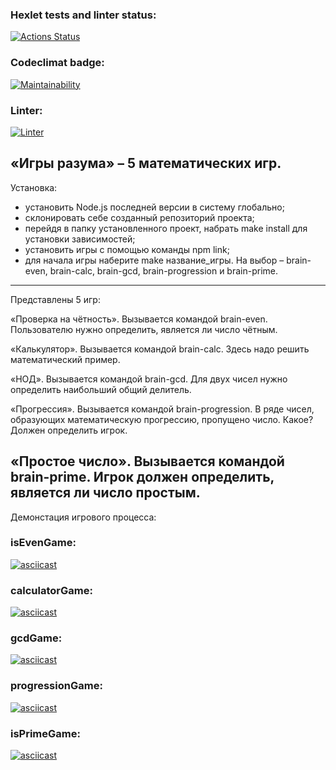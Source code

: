 ### Hexlet tests and linter status:
[![Actions Status](https://github.com/Idzanaagi/frontend-project-lvl1/workflows/hexlet-check/badge.svg)](https://github.com/Idzanaagi/frontend-project-lvl1/actions)
### Codeclimat badge:
[![Maintainability](https://api.codeclimate.com/v1/badges/67c6a20d1cf3563424cc/maintainability)](https://codeclimate.com/github/Idzanaagi/frontend-project-lvl1/maintainability)
### Linter:
[![Linter](https://github.com/Idzanaagi/frontend-project-lvl1/workflows/linter/badge.svg)](https://github.com/Idzanaagi/frontend-project-lvl1/actions)

«Игры разума» – 5 математических игр.
--------------------------
Установка:
- установить Node.js последней версии в систему глобально;
- склонировать себе созданный репозиторий проекта; 
- перейдя в папку установленного проект, набрать make install для установки зависимостей;
- установить игры с помощью команды npm link;
- для начала игры наберите make название_игры. На выбор – brain-even, brain-calc, brain-gcd, brain-progression и brain-prime.
--------------------------
Представлены 5 игр:

«Проверка на чётность». Вызывается командой brain-even. Пользователю нужно определить, является ли число чётным. 

«Калькулятор». Вызывается командой brain-calc. Здесь надо решить математический пример. 

«НОД». Вызывается командой brain-gcd. Для двух чисел нужно определить наибольший общий делитель.

«Прогрессия». Вызывается командой brain-progression. В ряде чисел, образующих математическую прогрессию, пропущено число. Какое? Должен определить игрок. 

«Простое число». Вызывается командой brain-prime. Игрок должен определить, является ли число простым.
--------------------------
Демонстация игрового процесса:

### isEvenGame:
[![asciicast](https://asciinema.org/a/riKy7IApXuxBTfNZR166fyVw0.svg)](https://asciinema.org/a/riKy7IApXuxBTfNZR166fyVw0)
### calculatorGame:
[![asciicast](https://asciinema.org/a/y1qPKLkiZlDbJwu6LozwztavU.svg)](https://asciinema.org/a/y1qPKLkiZlDbJwu6LozwztavU)
### gcdGame:
[![asciicast](https://asciinema.org/a/68CnfEq0xfPiapQ6kCgNBNlms.svg)](https://asciinema.org/a/68CnfEq0xfPiapQ6kCgNBNlms)
### progressionGame:
[![asciicast](https://asciinema.org/a/NyHb5pYBV4HBrxtTdtII3TIuh.svg)](https://asciinema.org/a/NyHb5pYBV4HBrxtTdtII3TIuh)
### isPrimeGame:
[![asciicast](https://asciinema.org/a/lXc294cmoLJz384alOZM1TPho.svg)](https://asciinema.org/a/lXc294cmoLJz384alOZM1TPho)
